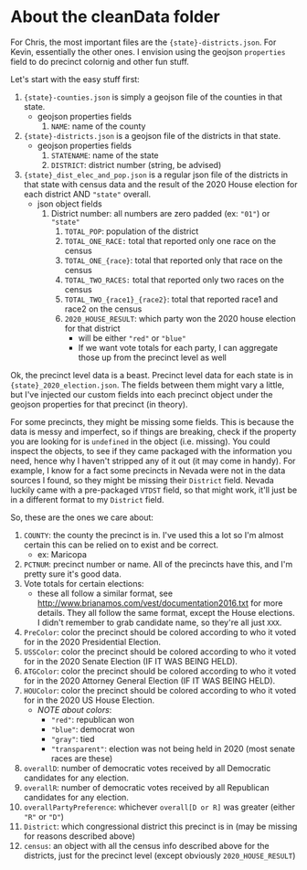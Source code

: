 # About the cleanData folder

For Chris, the most important files are the `{state}-districts.json`. For Kevin, essentially the other ones. I envision using the geojson `properties` field to do precinct colornig and other fun stuff.

Let's start with the easy stuff first:
1. `{state}-counties.json` is simply a geojson file of the counties in that state.
	- geojson properties fields
		1. `NAME`: name of the county
2. `{state}-districts.json` is a geojson file of the districts in that state.
	- geojson properties fields
		1. `STATENAME`: name of the state
		2. `DISTRICT`: district number (string, be advised)
3. `{state}_dist_elec_and_pop.json` is a regular json file of the districts in that state with census data and the result of the 2020 House election for each district AND `"state"` overall.
	- json object fields
		1. District number: all numbers are zero padded (ex: `"01"`) or `"state"`
			1. `TOTAL_POP`: population of the district
			2. `TOTAL_ONE_RACE:` total that reported only one race on the census
			3. `TOTAL_ONE_{race}`: total that reported only that race on the census
			4. `TOTAL_TWO_RACES:` total that reported only two races on the census
			5. `TOTAL_TWO_{race1}_{race2}`: total that reported race1 and race2 on the census
			6. `2020_HOUSE_RESULT`: which party won the 2020 house election for that district
				- will be either `"red"` or `"blue"`
				- If we want vote totals for each party, I can aggregate those up from the precinct level as well

Ok, the precinct level data is a beast. Precinct level data for each state is in `{state}_2020_election.json`. The fields between them might vary a little, but I've injected our custom fields into each precinct object under the geojson properties for that precinct (in theory). 

For some precincts, they might be missing some fields. This is because the data is messy and imperfect, so if things are breaking, check if the property you are looking for is `undefined` in the object (i.e. missing). You could inspect the objects, to see if they came packaged with the information you need, hence why I haven't stripped any of it out (it may come in handy). For example, I know for a fact some precincts in Nevada were not in the data sources I found, so they might be missing their `District` field. Nevada luckily came with a pre-packaged `VTDST` field, so that might work, it'll just be in a different format to my `District` field.

So, these are the ones we care about:
1. `COUNTY`: the county the precinct is in. I've used this a lot so I'm almost certain this can be relied on to exist and be correct.
	- ex: Maricopa
2. `PCTNUM`: precinct number or name. All of the precincts have this, and I'm pretty sure it's good data.
3. Vote totals for certain elections:
	- these all follow a similar format, see http://www.brianamos.com/vest/documentation2016.txt for more details. They all follow the same format, except the House elections. I didn't remember to grab candidate name, so they're all just `XXX`.
4. `PreColor`: color the precinct should be colored according to who it voted for in the 2020 Presidential Election.
5. `USSColor`: color the precinct should be colored according to who it voted for in the 2020 Senate Election (IF IT WAS BEING HELD).
6. `ATGColor`: color the precinct should be colored according to who it voted for in the 2020 Attorney General Election (IF IT WAS BEING HELD).
7. `HOUColor`: color the precinct should be colored according to who it voted for in the 2020 US House Election.
	- _NOTE about colors_:
		- `"red"`: republican won
		- `"blue"`: democrat won
		- `"gray"`: tied
		- `"transparent"`: election was not being held in 2020 (most senate races are these)
8. `overallD`: number of democratic votes received by all Democratic candidates for any election.
9. `overallR`: number of democratic votes received by all Republican candidates for any election.
10. `overallPartyPreference`: whichever `overall[D or R]` was greater (either `"R"` or `"D"`)
11. `District`: which congressional district this precinct is in (may be missing for reasons described above)
12. `census`: an object with all the census info described above for the districts, just for the precinct level (except obviously `2020_HOUSE_RESULT`)
